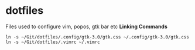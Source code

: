 # dotfiles
Files used to configure vim, popos, gtk bar etc
__Linking Commands__
```
ln -s ~/Git/dotfiles/.config/gtk-3.0/gtk.css ~/.config/gtk-3.0/gtk.css
ln -s ~/Git/dotfiles/.vimrc ~/.vimrc
```

